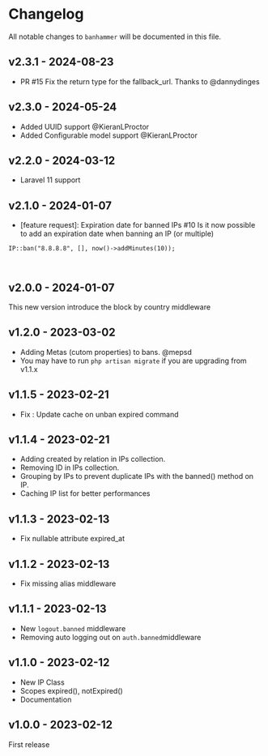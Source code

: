 # Changelog

All notable changes to `banhammer` will be documented in this file.

## v2.3.1 - 2024-08-23

- PR #15 Fix the return type for the fallback_url. Thanks to @dannydinges

## v2.3.0 - 2024-05-24

- Added UUID support @KieranLProctor
- Added Configurable model support @KieranLProctor

## v2.2.0 - 2024-03-12

- Laravel 11 support

## v2.1.0 - 2024-01-07

- [feature request]: Expiration date for banned IPs #10
  Is it now possible to add an expiration date when banning an IP (or multiple)

```
IP::ban("8.8.8.8", [], now()->addMinutes(10));



```
## v2.0.0 - 2024-01-07

This new version introduce the block by country middleware

## v1.2.0 - 2023-03-02

- Adding Metas (cutom properties) to bans. @mepsd
- You may have to run `php artisan migrate` if you are upgrading from v1.1.x

## v1.1.5 - 2023-02-21

- Fix : Update cache on unban expired command

## v1.1.4 - 2023-02-21

- Adding created by relation in IPs collection.
- Removing ID in IPs collection.
- Grouping by IPs to prevent duplicate IPs with the banned() method on IP.
- Caching IP list for better performances

## v1.1.3 - 2023-02-13

- Fix nullable attribute expired_at

## v1.1.2 - 2023-02-13

- Fix missing alias middleware

## v1.1.1 - 2023-02-13

- New `logout.banned` middleware
- Removing auto logging out on `auth.banned`middleware

## v1.1.0 - 2023-02-12

- New IP Class
- Scopes expired(), notExpired()
- Documentation

## v1.0.0 - 2023-02-12

First release
